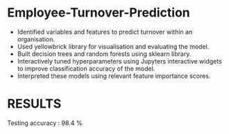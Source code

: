 # Employee-Turnover-Prediction

- Identified variables and features to predict turnover within an organisation.
- Used yellowbrick library for visualisation and evaluating the model.
- Built decision trees and random forests using sklearn library.
- Interactively tuned hyperparameters using Jupyters interactive widgets to improve classification accuracy of the model.
- Interpreted these models using relevant feature importance scores.

# RESULTS 
Testing accuracy : 98.4 %
